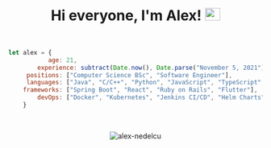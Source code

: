 <h1 align="center">Hi everyone, I'm Alex! <a href="https://www.linkedin.com/in/alexandru-nedelcu-b23084220/" target="blank"><img src="https://raw.githubusercontent.com/rahuldkjain/github-profile-readme-generator/master/src/images/icons/Social/linked-in-alt.svg" alt="Alexandru Nedelcu" height="25" width="30" /></a></h1><br>
 
```javascript
let alex = {
	       age: 21,
        experience: subtract(Date.now(), Date.parse("November 5, 2021")),
	 positions: ["Computer Science BSc", "Software Engineer"],
	 languages: ["Java", "C/C++", "Python", "JavaScript", "TypeScript", "Dart", "Ruby", "SQL"],
	frameworks: ["Spring Boot", "React", "Ruby on Rails", "Flutter"],
	    devOps: ["Docker", "Kubernetes", "Jenkins CI/CD", "Helm Charts"]
	}
```
<br>
<p align="center"> <img src="https://komarev.com/ghpvc/?username=alex-nedelcu&label=Profile%20views&color=0e75b6&style=flat" alt="alex-nedelcu" /> </p>
